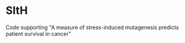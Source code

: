 # SItH
Code supporting "A measure of stress-induced mutagenesis predicts patient survival in cancer"
